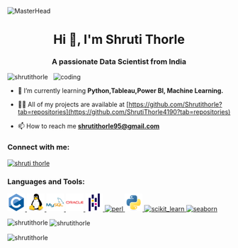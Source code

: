 ![MasterHead](https://github.com/ShrutiThorle/ShrutiThorle4190/blob/main/Dark%20Teal%20Geometric%20Technology%20LinkedIn%20Banner.png)
<h1 align="center">Hi 👋, I'm Shruti Thorle</h1>
<h3 align="center">A passionate Data Scientist from India</h3>

<img align="right" alt="coding" width="400" src="https://cdn.dribbble.com/users/1364029/screenshots/16093268/media/68e82a7fb4904614a9066d6b540c14b2.gif">

<p align="left"> <img src="https://komarev.com/ghpvc/?username=shrutithorle&label=Profile%20views&color=0e75b6&style=flat" alt="shrutithorle" /> </p>

- 🌱 I’m currently learning **Python,Tableau,Power BI, Machine Learning.**

- 👨‍💻 All of my projects are available at [https://github.com/Shrutithorle?tab=repositories](https://github.com/ShrutiThorle4190?tab=repositories)

- 📫 How to reach me **shrutithorle95@gmail.com**

<h3 align="left">Connect with me:</h3>
<p align="left">
<a href="https://linkedin.com/in/shruti thorle" target="blank"><img align="center" src="https://raw.githubusercontent.com/rahuldkjain/github-profile-readme-generator/master/src/images/icons/Social/linked-in-alt.svg" alt="shruti thorle" height="30" width="40" /></a>
</p>

<h3 align="left">Languages and Tools:</h3>
<p align="left"> <a href="https://www.cprogramming.com/" target="_blank" rel="noreferrer"> <img src="https://raw.githubusercontent.com/devicons/devicon/master/icons/c/c-original.svg" alt="c" width="40" height="40"/> </a> <a href="https://www.linux.org/" target="_blank" rel="noreferrer"> <img src="https://raw.githubusercontent.com/devicons/devicon/master/icons/linux/linux-original.svg" alt="linux" width="40" height="40"/> </a> <a href="https://www.mysql.com/" target="_blank" rel="noreferrer"> <img src="https://raw.githubusercontent.com/devicons/devicon/master/icons/mysql/mysql-original-wordmark.svg" alt="mysql" width="40" height="40"/> </a> <a href="https://www.oracle.com/" target="_blank" rel="noreferrer"> <img src="https://raw.githubusercontent.com/devicons/devicon/master/icons/oracle/oracle-original.svg" alt="oracle" width="40" height="40"/> </a> <a href="https://pandas.pydata.org/" target="_blank" rel="noreferrer"> <img src="https://raw.githubusercontent.com/devicons/devicon/2ae2a900d2f041da66e950e4d48052658d850630/icons/pandas/pandas-original.svg" alt="pandas" width="40" height="40"/> </a> <a href="https://www.perl.org/" target="_blank" rel="noreferrer"> <img src="https://api.iconify.design/logos-perl.svg" alt="perl" width="40" height="40"/> </a> <a href="https://www.python.org" target="_blank" rel="noreferrer"> <img src="https://raw.githubusercontent.com/devicons/devicon/master/icons/python/python-original.svg" alt="python" width="40" height="40"/> </a> <a href="https://scikit-learn.org/" target="_blank" rel="noreferrer"> <img src="https://upload.wikimedia.org/wikipedia/commons/0/05/Scikit_learn_logo_small.svg" alt="scikit_learn" width="40" height="40"/> </a> <a href="https://seaborn.pydata.org/" target="_blank" rel="noreferrer"> <img src="https://seaborn.pydata.org/_images/logo-mark-lightbg.svg" alt="seaborn" width="40" height="40"/> </a> </p>

<p><img align="left" src="https://github-readme-stats.vercel.app/api/top-langs?username=shrutithorle&show_icons=true&locale=en&layout=compact" alt="shrutithorle" /></p>

<p>&nbsp;<img align="center" src="https://github-readme-stats.vercel.app/api?username=shrutithorle&show_icons=true&locale=en" alt="shrutithorle" /></p>

<p><img align="center" src="https://github-readme-streak-stats.herokuapp.com/?user=shrutithorle&" alt="shrutithorle" /></p>

